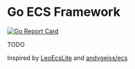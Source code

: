 # Go ECS Framework

[![Go Report Card](https://goreportcard.com/badge/github.com/alcoholiclobster/wherry-ecs)](https://goreportcard.com/report/github.com/alcoholiclobster/wherry-ecs)

TODO

Inspired by [LeoEcsLite](https://github.com/Leopotam/ecslite) and [andygeiss/ecs](https://github.com/andygeiss/ecs)